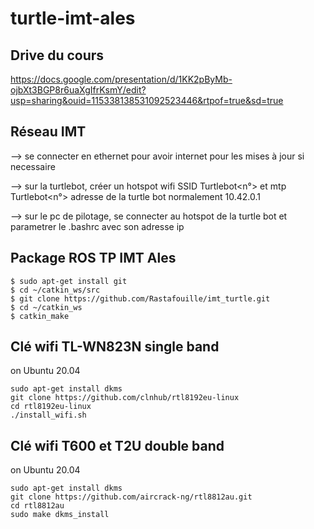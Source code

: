 # turtle-imt-ales

## Drive du cours

<https://docs.google.com/presentation/d/1KK2pByMb-ojbXt3BGP8r6uaXgIfrKsmY/edit?usp=sharing&ouid=115338138531092523446&rtpof=true&sd=true>


## Réseau IMT
--> se connecter en ethernet pour avoir internet pour les mises à jour si necessaire

--> sur la turtlebot, créer un hotspot wifi SSID Turtlebot<n°> et mtp Turtlebot<n°> adresse de la turtle bot normalement 10.42.0.1

--> sur le pc de pilotage, se connecter au hotspot de la turtle bot et parametrer le .bashrc avec son adresse ip


## Package ROS TP IMT Ales

	$ sudo apt-get install git
	$ cd ~/catkin_ws/src
	$ git clone https://github.com/Rastafouille/imt_turtle.git
	$ cd ~/catkin_ws
	$ catkin_make


## Clé wifi TL-WN823N single band
 
on Ubuntu 20.04 

	sudo apt-get install dkms
 	git clone https://github.com/clnhub/rtl8192eu-linux
	cd rtl8192eu-linux
	./install_wifi.sh
	
## Clé wifi T600 et T2U double band

on Ubuntu 20.04 
	
	sudo apt-get install dkms
 	git clone https://github.com/aircrack-ng/rtl8812au.git
	cd rtl8812au
	sudo make dkms_install
	
	

